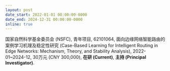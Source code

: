 ```yaml
---
layout: post
date_start: 2022-01-01 00:00:00-0000
date_end: 2024-12-31 00:00:00-0000
inline: true
---
```


国家自然科学基金委员会 (NSFC), 青年项目, 62101064, 面向边缘网络智能路由的案例学习机理及稳定性研究 (Case-Based Learning for Intelligent Routing in Edge Networks: Mechanism, Theory, and Stability Analysis), 2022-01~2024-12, 30万元 (CNY 300,000), **在研 (Current)**, **主持 (Principal Investigator)**.
